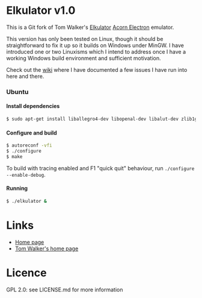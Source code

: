 # Elkulator v1.0

This is a Git fork of Tom Walker's [Elkulator](http://www.retrosoftware.co.uk/hg/elkulator)
[Acorn Electron](http://en.wikipedia.org/wiki/Acorn_Electron) emulator.

This version has only been tested on Linux, though it should be straightforward
to fix it up so it builds on Windows under MinGW. I have introduced one or two
Linuxisms which I intend to address once I have a working Windows build
environment and sufficient motivation.

Check out the [wiki](https://github.com/rcook/elkulator/wiki) where I have
documented a few issues I have run into here and there.

### Ubuntu

#### Install dependencies

```bash
$ sudo apt-get install liballegro4-dev libopenal-dev libalut-dev zlib1g-dev
```

#### Configure and build

```bash
$ autoreconf -vfi
$ ./configure
$ make
```

To build with tracing enabled and F1 "quick quit" behaviour, run
`./configure --enable-debug`.

#### Running

```bash
$ ./elkulator &
```

# Links

* [Home page](http://elkulator.acornelectron.co.uk/)
* [Tom Walker's home page](http://www.tommowalker.co.uk/)

# Licence

GPL 2.0: see LICENSE.md for more information

